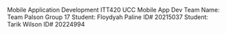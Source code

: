 Mobile Application Development ITT420
UCC Mobile App
Dev Team Name: Team Palson Group 17
Student: Floydyah Paline ID# 20215037
Student: Tarik Wilson ID# 20224994
 
